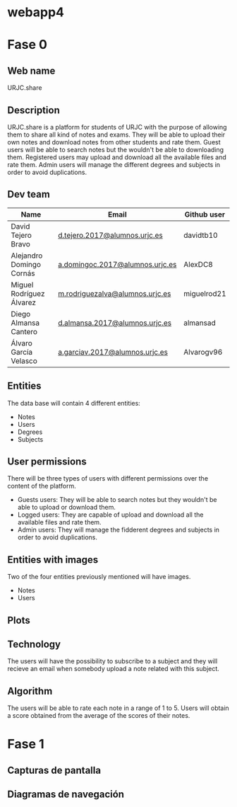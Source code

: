 # webapp4

# Fase 0

## Web name
URJC.share

## Description
URJC.share is a platform for students of URJC with the purpose of allowing them to share all kind of notes and exams.
They will be able to upload their own notes and download notes from other students and rate them.
Guest users will be able to search notes but the wouldn't be able to downloading them.
Registered users may upload and download all the available files and rate them.
Admin users will manage the different degrees and subjects in order to avoid duplications.

## Dev team
| Name | Email | Github user |
| -- | -- | -- |
| David Tejero Bravo | d.tejero.2017@alumnos.urjc.es | davidtb10 |
| Alejandro Domingo Cornás | a.domingoc.2017@alumnos.urjc.es | AlexDC8 |
| Miguel Rodríguez Álvarez | m.rodriguezalva@alumnos.urjc.es | miguelrod21 |
| Diego Almansa Cantero| d.almansa.2017@alumnos.urjc.es | almansad |
| Álvaro García Velasco| a.garciav.2017@alumnos.urjc.es | Alvarogv96 |

## Entities
The data base will contain 4 different entities:
- Notes
- Users
- Degrees
- Subjects

## User permissions
There will be three types of users with different permissions over the content of the platform.
- Guests users: They will be able to search notes but they wouldn't be able to upload or download them.
- Logged users: They are capable of upload and download all the available files and rate them.
- Admin users: They will manage the fidderent degrees and subjects in order to avoid duplications.

## Entities with images
Two of the four entities previously mentioned will have images.
- Notes
- Users

## Plots

## Technology
The users will have the possibility to subscribe to a subject and they will recieve an email when somebody upload a note related with this subject.

## Algorithm
The users will be able to rate each note in a range of 1 to 5. 
Users will obtain a score obtained from the average of the scores of their notes.


# Fase 1

## Capturas de pantalla


## Diagramas de navegación
